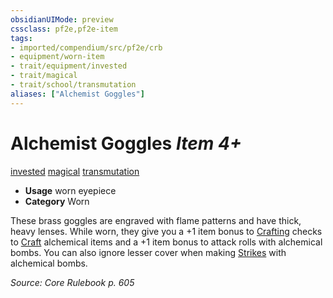 ```yaml
---
obsidianUIMode: preview
cssclass: pf2e,pf2e-item
tags:
- imported/compendium/src/pf2e/crb
- equipment/worn-item
- trait/equipment/invested
- trait/magical
- trait/school/transmutation
aliases: ["Alchemist Goggles"]
---
```

# Alchemist Goggles *Item 4+*  
[invested](invested.md)  [magical](magical.md)  [transmutation](transmutation.md)  

- **Usage** worn eyepiece
- **Category** Worn

These brass goggles are engraved with flame patterns and have thick, heavy lenses. While worn, they give you a +1 item bonus to [Crafting](../../skills.md#Crafting) checks to [Craft](craft.md) alchemical items and a +1 item bonus to attack rolls with alchemical bombs. You can also ignore lesser cover when making [Strikes](strike.md) with alchemical bombs.

*Source: Core Rulebook p. 605*